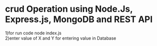 # crud Operation using Node.Js, Express.js, MongoDB and REST API
1)for run code node index.js 
<br>
2)enter value of X and Y for entering value in Database 
